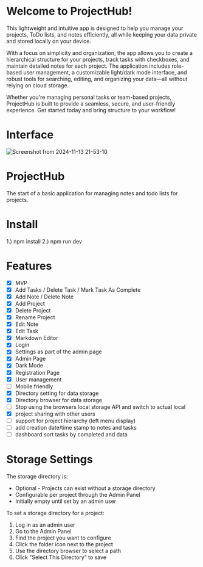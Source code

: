 # Welcome to ProjectHub! 

This lightweight and intuitive app is designed to help you manage your projects, ToDo lists, and notes efficiently, all while keeping your data private and stored locally on your device.

With a focus on simplicity and organization, the app allows you to create a hierarchical structure for your projects, track tasks with checkboxes, and maintain detailed notes for each project. The application includes role-based user management, a customizable light/dark mode interface, and robust tools for searching, editing, and organizing your data—all without relying on cloud storage.

Whether you're managing personal tasks or team-based projects, ProjectHub is built to provide a seamless, secure, and user-friendly experience. Get started today and bring structure to your workflow!


# Interface
![Screenshot from 2024-11-13 21-53-10](https://github.com/user-attachments/assets/e6786b0b-9f06-4a9f-9256-82a6df10f313)


# ProjectHub
The start of a basic application for managing notes and todo lists for projects. 

# Install
1.) npm install
2.) npm run dev

# Features
- [x] MVP
- [x] Add Tasks / Delete Task / Mark Task As Complete
- [x] Add Note / Delete Note
- [x] Add Project
- [x] Delete Project
- [x] Rename Project
- [x] Edit Note
- [x] Edit Task
- [x] Markdown Editor
- [x] Login
- [x] Settings as part of the admin page
- [x] Admin Page
- [x] Dark Mode
- [x] Registration Page
- [x] User management
- [ ] Mobile friendly
- [x] Directory setting for data storage
- [x] Directory browser for data storage
- [ ] Stop using the browsers local storage API and switch to actual local 
- [x] project sharing with other users
- [ ] support for project hierarchy (left menu display)
- [ ] add creation date/time stamp to notes and tasks
- [ ] dashboard sort tasks by completed and data

# Storage Settings

The storage directory is:

- Optional - Projects can exist without a storage directory
- Configurable per project through the Admin Panel
- Initially empty until set by an admin user

To set a storage directory for a project:

1. Log in as an admin user
2. Go to the Admin Panel
3. Find the project you want to configure
4. Click the folder icon next to the project
5. Use the directory browser to select a path
6. Click "Select This Directory" to save
